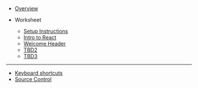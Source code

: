 - [Overview](/react/)

- Worksheet

  - [Setup Instructions](/react/01-setup/)
  - [Intro to React](/react/02-react-intro/)
  - [Welcome Header](/react/03-welcome-header/)
  - [TBD2](/react/04-/)
  - [TBD3](/react/05-)
  <!-- - [Modules and variables](/javascript/4-modules-variables/) -->  
  <!-- - [Data Types and Methods](/javascript/5-data-types-methods/) -->
  <!-- - [Promises](/javascript/6-promises/) -->

  <!-- NOTE:
  Any commented-out lines need to be MOVED to the end of the list above, or things won't work right! -->
  
  

---

- [Keyboard shortcuts](/keyboard-shortcuts)
- [Source Control](https://kansascitywomenintechnology.github.io/cocktails-worksheets/#/source_control/)